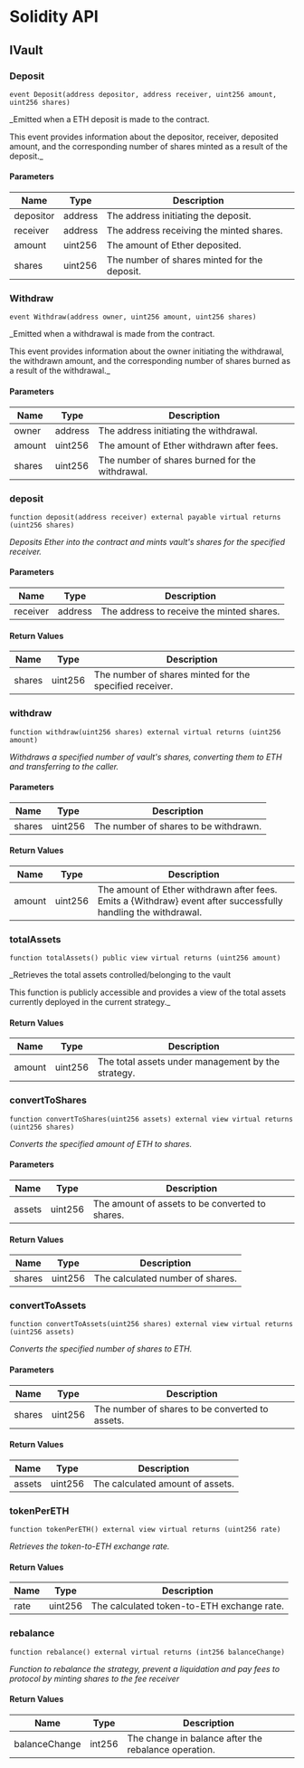 # Solidity API

## IVault

### Deposit

```solidity
event Deposit(address depositor, address receiver, uint256 amount, uint256 shares)
```

_Emitted when a ETH deposit is made to the contract.

This event provides information about the depositor, receiver, deposited amount,
and the corresponding number of shares minted as a result of the deposit._

#### Parameters

| Name | Type | Description |
| ---- | ---- | ----------- |
| depositor | address | The address initiating the deposit. |
| receiver | address | The address receiving the minted shares. |
| amount | uint256 | The amount of Ether deposited. |
| shares | uint256 | The number of shares minted for the deposit. |

### Withdraw

```solidity
event Withdraw(address owner, uint256 amount, uint256 shares)
```

_Emitted when a withdrawal is made from the contract.

This event provides information about the owner initiating the withdrawal, the withdrawn amount,
and the corresponding number of shares burned as a result of the withdrawal._

#### Parameters

| Name | Type | Description |
| ---- | ---- | ----------- |
| owner | address | The address initiating the withdrawal. |
| amount | uint256 | The amount of Ether withdrawn after fees. |
| shares | uint256 | The number of shares burned for the withdrawal. |

### deposit

```solidity
function deposit(address receiver) external payable virtual returns (uint256 shares)
```

_Deposits Ether into the contract and mints vault's shares for the specified receiver._

#### Parameters

| Name | Type | Description |
| ---- | ---- | ----------- |
| receiver | address | The address to receive the minted shares. |

#### Return Values

| Name | Type | Description |
| ---- | ---- | ----------- |
| shares | uint256 | The number of shares minted for the specified receiver. |

### withdraw

```solidity
function withdraw(uint256 shares) external virtual returns (uint256 amount)
```

_Withdraws a specified number of vault's shares, converting them to ETH and
transferring to the caller._

#### Parameters

| Name | Type | Description |
| ---- | ---- | ----------- |
| shares | uint256 | The number of shares to be withdrawn. |

#### Return Values

| Name | Type | Description |
| ---- | ---- | ----------- |
| amount | uint256 | The amount of Ether withdrawn after fees. Emits a {Withdraw} event after successfully handling the withdrawal. |

### totalAssets

```solidity
function totalAssets() public view virtual returns (uint256 amount)
```

_Retrieves the total assets controlled/belonging to the vault

This function is publicly accessible and provides a view of the total assets currently
deployed in the current strategy._

#### Return Values

| Name | Type | Description |
| ---- | ---- | ----------- |
| amount | uint256 | The total assets under management by the strategy. |

### convertToShares

```solidity
function convertToShares(uint256 assets) external view virtual returns (uint256 shares)
```

_Converts the specified amount of ETH to shares._

#### Parameters

| Name | Type | Description |
| ---- | ---- | ----------- |
| assets | uint256 | The amount of assets to be converted to shares. |

#### Return Values

| Name | Type | Description |
| ---- | ---- | ----------- |
| shares | uint256 | The calculated number of shares. |

### convertToAssets

```solidity
function convertToAssets(uint256 shares) external view virtual returns (uint256 assets)
```

_Converts the specified number of shares to ETH._

#### Parameters

| Name | Type | Description |
| ---- | ---- | ----------- |
| shares | uint256 | The number of shares to be converted to assets. |

#### Return Values

| Name | Type | Description |
| ---- | ---- | ----------- |
| assets | uint256 | The calculated amount of assets. |

### tokenPerETH

```solidity
function tokenPerETH() external view virtual returns (uint256 rate)
```

_Retrieves the token-to-ETH exchange rate._

#### Return Values

| Name | Type | Description |
| ---- | ---- | ----------- |
| rate | uint256 | The calculated token-to-ETH exchange rate. |

### rebalance

```solidity
function rebalance() external virtual returns (int256 balanceChange)
```

_Function to rebalance the strategy, prevent a liquidation and pay fees
to protocol by minting shares to the fee receiver_

#### Return Values

| Name | Type | Description |
| ---- | ---- | ----------- |
| balanceChange | int256 | The change in balance after the rebalance operation. |

